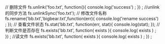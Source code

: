 // 删除文件
fs.unlink('foo.txt', function(){
    console.log('success') ;
}) ;
//unlink的同步方法
fs.unlinkSync('foo.txt');
// 修改文件名称
fs.rename('bb.txt','bigbear.txt',function(err){
console.log('rename success') ;
});
// 查看文件状态
fs.stat('bb.txt', function(err, stat){
 console.log(stat);
});
// 判断文件是否存在
fs.exists('bb.txt', function( exists ){
   console.log( exists ) ;
}) ;
//读文件
fs.exists('bb.txt', function( exists ){
   console.log( exists ) ;
}) ;
